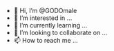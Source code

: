 - 👋 Hi, I’m @GODOmale
- 👀 I’m interested in ...
- 🌱 I’m currently learning ...
- 💞️ I’m looking to collaborate on ...
- 📫 How to reach me ...

<!---
GODOmale/GODOmale is a ✨ special ✨ repository because its `README.md` (this file) appears on your GitHub profile.
You can click the Preview link to take a look at your changes.
--->
